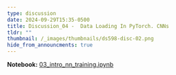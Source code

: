 ```yaml
---
type: discussion
date: 2024-09-29T15:35-0500
title: Discussion_04 -  Data Loading In PyTorch. CNNs
tldr: ""
thumbnail: /_images/thumbnails/ds598-disc-02.png
hide_from_announcments: true
---
```

**Notebook:** [03_intro_nn_training.ipynb](https://github.com/DL4DS/fa2024/tree/main/static_files/discussion_slides/disc03/disc3.ipynb)